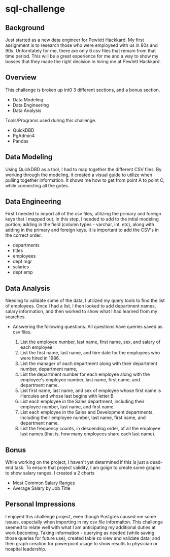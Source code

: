 # sql-challenge

## Background
Just started as a new data engineer for Pewlett Hackkard.  My first assignment is to research those who were employeed with us in 80s and 90s.
Unforntately for me, there are only 6 csv files that remain from that time period.
This will be a great experience for me and a way to show my bosses that they made the right decision in hiring me at Pewlett Hackkard.

## Overview
This challenge is broken up int0 3 different sections, and a bonus section. 
- Data Modeling
- Data Engineering
- Data Analysis

Tools/Programs used during this challenge.
- QuickDBD
- PgAdmin4
- Pandas

## Data Modeling
Using QuickDBD as a tool, I had to map together the different CSV files. By working through the modeling, it created a visual guide to utilize
when pulling together information. It shows me how to get from point A to point C; while connecting all the gotes.

## Data Engineering
First I needed to import all of the csv files, utilizing the primary and foreign keys that I mapped out. In this step, I needed to add to the intial modeling portion; adding in the field (column types - varchar, int, etc), along with adding in the primary and foreign keys. It is important to add the CSV's in the correct order.
- departments
- titles
- employees
- dept mgr
- salaries
- dept emp

## Data Analysis
Needing to validate some of the data, I utilized my query tools to find the list of employees.  Once I had a list, I then looked to add department names, salary information, and then worked to show what I had learned from my searches.

- Answering the following questions. All questions have queries saved as csv files.

    1. List the employee number, last name, first name, sex, and salary of each employee
    2. List the first name, last name, and hire date for the employees who were hired in 1986.
    3. List the manager of each department along with their department number, department name, 
    4. List the department number for each employee along with the employee's employee number, last name, first name, and department name. 
    5. List first name, last name, and sex of employee whose first name is Hercules and whose last begins with letter B
    6. List each employee in the Sales department, including their employee number, last name, and first name. 
    7. List each employee in the Sales and Development departments, including their employee number, last name, first name, and department name.
    8. List the frequency counts, in descending order, of all the employee last names (that is, how many employees share each last name).

## Bonus
While working on the project, I haven't yet determined if this is just a dead-end task.  To ensure that project validity, I am goign to create some graphs to show salary ranges. I created a 2 charts
- Most Common Salary Ranges
- Average Salary by Job Title

## Personal Impressions
I enjoyed this challenge project, even though Postgres caused me some issues, especially when importing in my csv file informaiton. This challenge seemed to relate well with what I am anticipating my additional duties at work becoming.  Taking information - querying as needed (while saving those queries for future use), created table so view and validate data; and then graph creation for powerpoint usage to show results to physician or hospital leadership. 